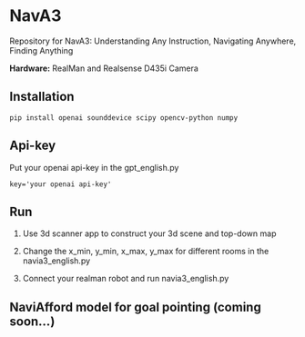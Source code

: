 # NavA3
Repository for NavA3: Understanding Any Instruction, Navigating Anywhere, Finding Anything

**Hardware:** RealMan and Realsense D435i Camera


## Installation


```
pip install openai sounddevice scipy opencv-python numpy 
```

## Api-key

Put your openai api-key in the gpt_english.py
```
key='your openai api-key'
```

## Run

1. Use 3d scanner app to construct your 3d scene and top-down map
   
2. Change the x_min, y_min, x_max, y_max for different rooms in the navia3_english.py
  
3. Connect your realman robot and run navia3_english.py


## NaviAfford model for goal pointing (coming soon...)
